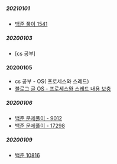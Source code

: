 ##### 20210101
- [백준 풀이 1541](https://russwest.tistory.com/66)

##### 20200103
- [cs 공부]

#### 20200105
- cs 공부 - OS( 프로세스와 스레드)
- [블로그 글 OS - 프로세스와 스레드 내용 보충](https://russwest.tistory.com/59)
##### 20200106
- [백준 문제풀이 - 9012](https://russwest.tistory.com/67)
- [백준 문제풀이 - 17298](https://russwest.tistory.com/68)


##### 20200109
- [백준 10816](https://russwest.tistory.com/69)
